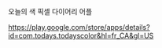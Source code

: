 오늘의 색
픽셀 다이어리 어플

https://play.google.com/store/apps/details?id=com.todays.todayscolor&hl=fr_CA&gl=US
